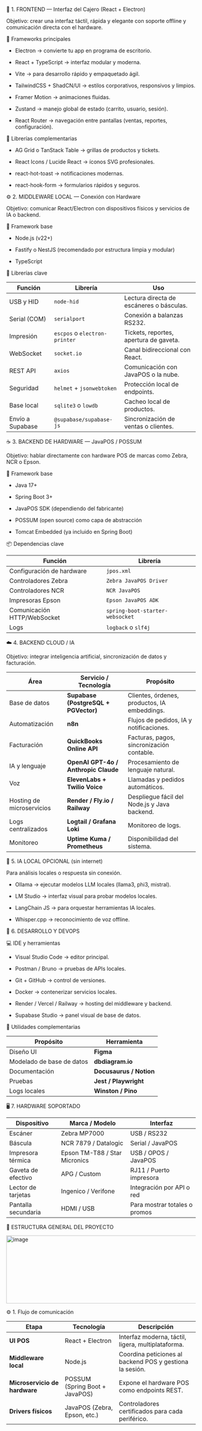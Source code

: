 🧩 1. FRONTEND — Interfaz del Cajero (React + Electron)

Objetivo: crear una interfaz táctil, rápida y elegante con soporte offline y comunicación directa con el hardware.

🔧 Frameworks principales

- Electron → convierte tu app en programa de escritorio.

- React + TypeScript → interfaz modular y moderna.

- Vite → para desarrollo rápido y empaquetado ágil.

- TailwindCSS + ShadCN/UI → estilos corporativos, responsivos y limpios.

- Framer Motion → animaciones fluidas.

- Zustand → manejo global de estado (carrito, usuario, sesión).

- React Router → navegación entre pantallas (ventas, reportes, configuración).


🧠 Librerías complementarias

- AG Grid o TanStack Table → grillas de productos y tickets.

- React Icons / Lucide React → íconos SVG profesionales.

- react-hot-toast → notificaciones modernas.

- react-hook-form → formularios rápidos y seguros.

⚙️ 2. MIDDLEWARE LOCAL — Conexión con Hardware

Objetivo: comunicar React/Electron con dispositivos físicos y servicios de IA o backend.

🧱 Framework base

- Node.js (v22+)

- Fastify o NestJS (recomendado por estructura limpia y modular)

- TypeScript

🔌 Librerías clave

| Función          | Librería                      | Uso                                      |
| ---------------- | ----------------------------- | ---------------------------------------- |
| USB y HID        | `node-hid`                    | Lectura directa de escáneres o básculas. |
| Serial (COM)     | `serialport`                  | Conexión a balanzas RS232.               |
| Impresión        | `escpos` o `electron-printer` | Tickets, reportes, apertura de gaveta.   |
| WebSocket        | `socket.io`                   | Canal bidireccional con React.           |
| REST API         | `axios`                       | Comunicación con JavaPOS o la nube.      |
| Seguridad        | `helmet` + `jsonwebtoken`     | Protección local de endpoints.           |
| Base local       | `sqlite3` o `lowdb`           | Cacheo local de productos.               |
| Envío a Supabase | `@supabase/supabase-js`       | Sincronización de ventas o clientes.     |

☕ 3. BACKEND DE HARDWARE — JavaPOS / POSSUM

Objetivo: hablar directamente con hardware POS de marcas como Zebra, NCR o Epson.

🔧 Framework base

- Java 17+

- Spring Boot 3+

- JavaPOS SDK (dependiendo del fabricante)

- POSSUM (open source) como capa de abstracción

- Tomcat Embedded (ya incluido en Spring Boot)

📦 Dependencias clave

| Función                     | Librería                        |
| --------------------------- | ------------------------------- |
| Configuración de hardware   | `jpos.xml`                      |
| Controladores Zebra         | `Zebra JavaPOS Driver`          |
| Controladores NCR           | `NCR JavaPOS`                   |
| Impresoras Epson            | `Epson JavaPOS ADK`             |
| Comunicación HTTP/WebSocket | `spring-boot-starter-websocket` |
| Logs                        | `logback` o `slf4j`             |

☁️ 4. BACKEND CLOUD / IA

Objetivo: integrar inteligencia artificial, sincronización de datos y facturación.

| Área                      | Servicio / Tecnología                | Propósito                                    |
| ------------------------- | ------------------------------------ | -------------------------------------------- |
| Base de datos             | **Supabase (PostgreSQL + PGVector)** | Clientes, órdenes, productos, IA embeddings. |
| Automatización            | **n8n**                              | Flujos de pedidos, IA y notificaciones.      |
| Facturación               | **QuickBooks Online API**            | Facturas, pagos, sincronización contable.    |
| IA y lenguaje             | **OpenAI GPT-4o / Anthropic Claude** | Procesamiento de lenguaje natural.           |
| Voz                       | **ElevenLabs + Twilio Voice**        | Llamadas y pedidos automáticos.              |
| Hosting de microservicios | **Render / Fly.io / Railway**        | Despliegue fácil del Node.js y Java backend. |
| Logs centralizados        | **Logtail / Grafana Loki**           | Monitoreo de logs.                           |
| Monitoreo                 | **Uptime Kuma / Prometheus**         | Disponibilidad del sistema.                  |

🧠 5. IA LOCAL OPCIONAL (sin internet)

Para análisis locales o respuesta sin conexión.

- Ollama → ejecutar modelos LLM locales (llama3, phi3, mistral).

- LM Studio → interfaz visual para probar modelos locales.

- LangChain JS → para orquestar herramientas IA locales.

- Whisper.cpp → reconocimiento de voz offline.

🧾 6. DESARROLLO Y DEVOPS

💻 IDE y herramientas

- Visual Studio Code → editor principal.

- Postman / Bruno → pruebas de APIs locales.

- Git + GitHub → control de versiones.

- Docker → contenerizar servicios locales.

- Render / Vercel / Railway → hosting del middleware y backend.

- Supabase Studio → panel visual de base de datos.

🧰 Utilidades complementarias

| Propósito                 | Herramienta             |
| ------------------------- | ----------------------- |
| Diseño UI                 | **Figma**               |
| Modelado de base de datos | **dbdiagram.io**        |
| Documentación             | **Docusaurus / Notion** |
| Pruebas                   | **Jest / Playwright**   |
| Logs locales              | **Winston / Pino**      |

🖥️ 7. HARDWARE SOPORTADO

| Dispositivo         | Marca / Modelo                | Interfaz                      |
| ------------------- | ----------------------------- | ----------------------------- |
| Escáner             | Zebra MP7000                  | USB / RS232                   |
| Báscula             | NCR 7879 / Datalogic          | Serial / JavaPOS              |
| Impresora térmica   | Epson TM-T88 / Star Micronics | USB / OPOS / JavaPOS          |
| Gaveta de efectivo  | APG / Custom                  | RJ11 / Puerto impresora       |
| Lector de tarjetas  | Ingenico / Verifone           | Integración por API o red     |
| Pantalla secundaria | HDMI / USB                    | Para mostrar totales o promos |

🧭 ESTRUCTURA GENERAL DEL PROYECTO

<img width="580" height="181" alt="image" src="https://github.com/user-attachments/assets/f912ceca-ae9d-4191-826d-90402db477e1" />

⚙️ 1. Flujo de comunicación

| Etapa                         | Tecnología                     | Descripción                                              |
| ----------------------------- | ------------------------------ | -------------------------------------------------------- |
| **UI POS**                    | React + Electron               | Interfaz moderna, táctil, ligera, multiplataforma.       |
| **Middleware local**          | Node.js                        | Coordina peticiones al backend POS y gestiona la sesión. |
| **Microservicio de hardware** | POSSUM (Spring Boot + JavaPOS) | Expone el hardware POS como endpoints REST.              |
| **Drivers físicos**           | JavaPOS (Zebra, Epson, etc.)   | Controladores certificados para cada periférico.         |

